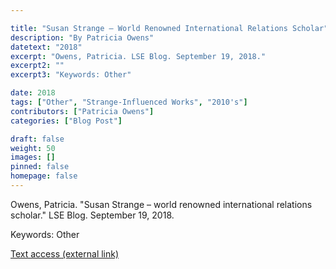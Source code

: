 ```yaml
---

title: "Susan Strange – World Renowned International Relations Scholar"
description: "By Patricia Owens"
datetext: "2018"
excerpt: "Owens, Patricia. LSE Blog. September 19, 2018."
excerpt2: ""
excerpt3: "Keywords: Other"

date: 2018
tags: ["Other", "Strange-Influenced Works", "2010's"]
contributors: ["Patricia Owens"]
categories: ["Blog Post"]

draft: false
weight: 50
images: []
pinned: false
homepage: false
---
```


Owens, Patricia. "Susan Strange – world renowned international relations scholar." LSE Blog. September 19, 2018.

Keywords: Other

[Text access (external link)](https://blogs.lse.ac.uk/lsehistory/2018/09/19/susan-strange-world-renowned-international-relations-scholar/)
